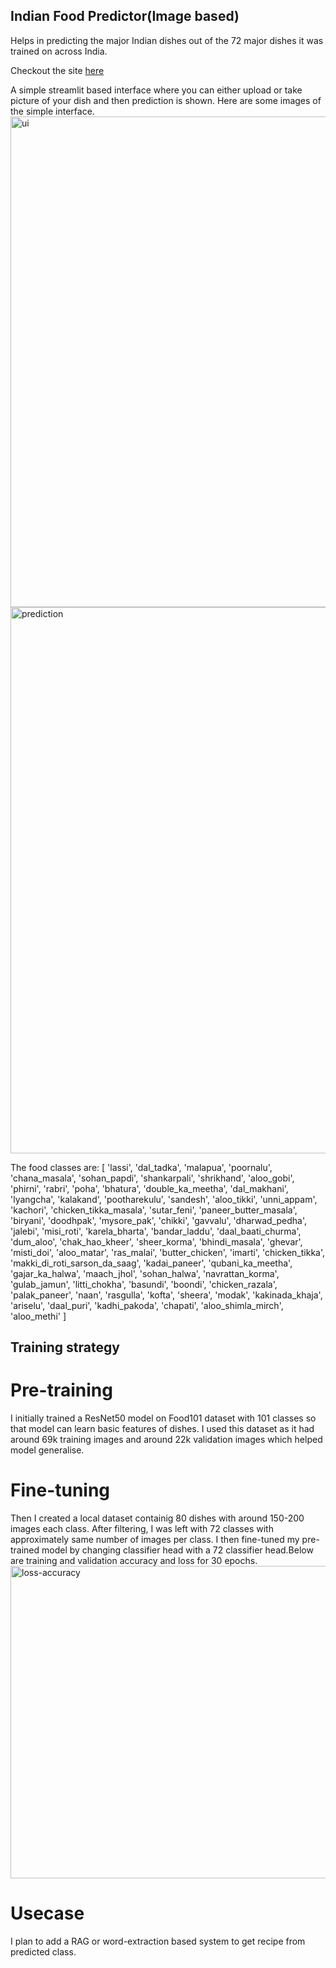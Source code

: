 ## Indian Food Predictor(Image based)
Helps in predicting the major Indian dishes out of the 72 major dishes it was trained on across India.

Checkout the site [here](https://what-is-that.streamlit.app/)

A simple streamlit based interface where you can either upload or take picture of your dish and then prediction is shown.
Here are some images of the simple interface.
<img width="1034" height="785" alt="ui" src="https://github.com/user-attachments/assets/d9c83ff0-9dd8-4bab-a124-07337764474d" />
<img width="1034" height="874" alt="prediction" src="https://github.com/user-attachments/assets/963ba6d2-c60f-4f23-931c-eb10a300ec39" />

The food classes are:
[
 'lassi', 'dal_tadka', 'malapua', 'poornalu', 'chana_masala',
 'sohan_papdi', 'shankarpali', 'shrikhand', 'aloo_gobi', 'phirni',
 'rabri', 'poha', 'bhatura', 'double_ka_meetha', 'dal_makhani',
 'lyangcha', 'kalakand', 'pootharekulu', 'sandesh', 'aloo_tikki',
 'unni_appam', 'kachori', 'chicken_tikka_masala', 'sutar_feni',
 'paneer_butter_masala', 'biryani', 'doodhpak', 'mysore_pak', 'chikki',
 'gavvalu', 'dharwad_pedha', 'jalebi', 'misi_roti', 'karela_bharta',
 'bandar_laddu', 'daal_baati_churma', 'dum_aloo', 'chak_hao_kheer',
 'sheer_korma', 'bhindi_masala', 'ghevar', 'misti_doi', 'aloo_matar',
 'ras_malai', 'butter_chicken', 'imarti', 'chicken_tikka',
 'makki_di_roti_sarson_da_saag', 'kadai_paneer', 'qubani_ka_meetha',
 'gajar_ka_halwa', 'maach_jhol', 'sohan_halwa', 'navrattan_korma',
 'gulab_jamun', 'litti_chokha', 'basundi', 'boondi', 'chicken_razala',
 'palak_paneer', 'naan', 'rasgulla', 'kofta', 'sheera', 'modak',
 'kakinada_khaja', 'ariselu', 'daal_puri', 'kadhi_pakoda', 'chapati',
 'aloo_shimla_mirch', 'aloo_methi'
]

## Training strategy
# Pre-training
I initially trained a ResNet50 model on Food101 dataset with 101 classes so that model can learn basic features of dishes. I used this dataset as it had around 69k training images and around 22k validation images which helped model generalise.

# Fine-tuning
Then I created a local dataset containig 80 dishes with around 150-200 images each class. After filtering, I was left with 72 classes with approximately same number of images per class.
I then fine-tuned my pre-trained model by changing classifier head with a 72 classifier head.Below are training and validation accuracy and loss for 30 epochs.
<img width="1500" height="500" alt="loss-accuracy" src="https://github.com/user-attachments/assets/9cc8e022-19c9-4658-86ba-e3a997137eb7" />

# Usecase
I plan to add a RAG or word-extraction based system to get recipe from predicted class.
